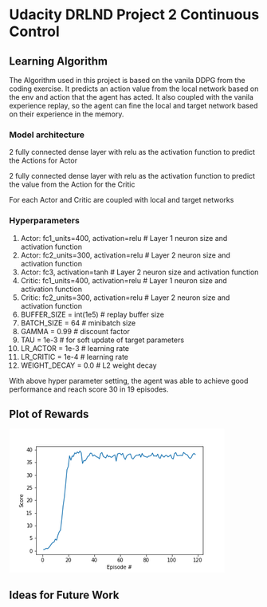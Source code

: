 # Udacity DRLND Project 2 Continuous Control

## Learning Algorithm

The Algorithm used in this project is based on the vanila DDPG from the coding exercise. It predicts an action value from the local network based on the env and action that the agent has acted. It also coupled with the vanila experience replay, so the agent can fine the local and target network based on their experience in the memory.

### Model architecture
2 fully connected dense layer with relu as the activation function to predict the Actions for Actor

2 fully connected dense layer with relu as the activation function to predict the value from the Action for the Critic

For each Actor and Critic are coupled with local and target networks

### Hyperparameters
1. Actor: fc1_units=400, activation=relu # Layer 1 neuron size and activation function
1. Actor: fc2_units=300, activation=relu # Layer 2 neuron size and activation function
1. Actor: fc3, activation=tanh # Layer 2 neuron size and activation function
1. Critic: fc1_units=400, activation=relu # Layer 1 neuron size and activation function
1. Critic: fc2_units=300, activation=relu # Layer 2 neuron size and activation function
1. BUFFER_SIZE = int(1e5) # replay buffer size
1. BATCH_SIZE = 64 # minibatch size
1. GAMMA = 0.99 # discount factor
1. TAU = 1e-3 # for soft update of target parameters
1. LR_ACTOR = 1e-3 # learning rate
1. LR_CRITIC = 1e-4 # learning rate
1. WEIGHT_DECAY = 0.0 # L2 weight decay

With above hyper parameter setting, the agent was able to achieve good performance and reach score 30 in 19 episodes.

## Plot of Rewards

![Plot of Rewards](p2_cc_score_plt_01.png)

## Ideas for Future Work

